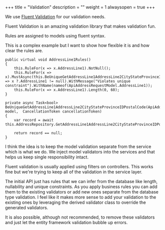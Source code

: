 ﻿+++
title = "Validation"
description = ""
weight = 1
alwaysopen = true
+++

We use [Fluent Validation](https://github.com/JeremySkinner/FluentValidation) for our validation needs.

Fluent Validation is an amazing validation library that makes validation fun.

Rules are assigned to models using fluent syntax.

This is a complex example but I want to show how flexible it is and how clear the rules are. 
```
public virtual void AddressLine1Rules()
{
	this.RuleFor(x => x.AddressLine1).NotNull();
	this.RuleFor(x => x).MustAsync(this.BeUniqueGetAddressLine1AddressLine2CityStateProvinceIDPostalCode).When(x => x ?.AddressLine1 != null).WithMessage("Violates unique constraint").WithName(nameof(ApiAddressRequestModel.AddressLine1));
	this.RuleFor(x => x.AddressLine1).Length(0, 60);
}

private async Task<bool> BeUniqueGetAddressLine1AddressLine2CityStateProvinceIDPostalCode(ApiAddressRequestModel model,  CancellationToken cancellationToken)
{
	var record = await this.AddressRepository.GetAddressLine1AddressLine2CityStateProvinceIDPostalCode(model.AddressLine1,model.AddressLine2,model.City,model.StateProvinceID,model.PostalCode);

	return record == null;
}
```

I think the idea is to keep the model validation separate from the service which is what we do. We inject model validators into the services and that helps
us keep single responsibility intact. 

Fluent validation is usually applied using filters on controllers. This works fine but we're trying to keep all of the validation in the service layer.

The initial API just has rules that we can infer from the database like length, nullability and unique constraints. As you apply business rules you can add them to
the existing validators or add new ones separate from the database type validation. I feel like it makes more sense to add your validation to the existing ones
by leveraging the derived validator class to override the generated validators. 

It is also possible, although not recommended, to remove these validators and just let the entity framework validation bubble up errors.  

